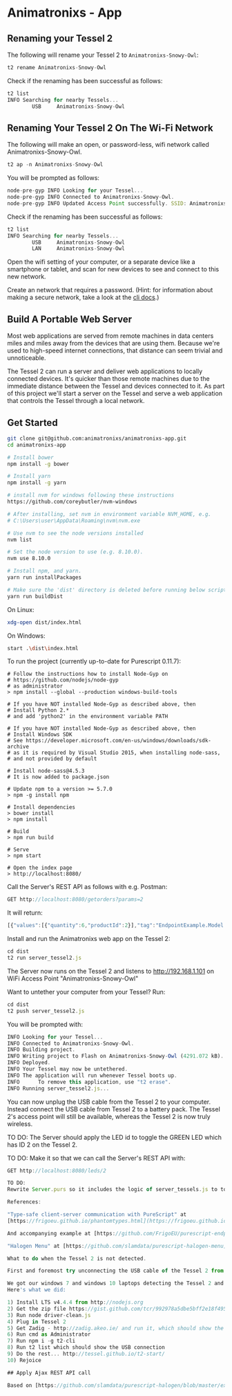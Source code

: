 # Animatronixs - App

## Renaming your Tessel 2

The following will rename your Tessel 2 to ```Animatronixs-Snowy-Owl```:

```javascript
t2 rename Animatronixs-Snowy-Owl
```

Check if the renaming has been successful as follows:

```javascript
t2 list
INFO Searching for nearby Tessels...
        USB     Animatronixs-Snowy-Owl
```

## Renaming Your Tessel 2 On The Wi-Fi Network

The following will make an open, or password-less, wifi network called Animatronixs-Snowy-Owl.

```javascript
t2 ap -n Animatronixs-Snowy-Owl
```

You will be prompted as follows:

```javascript
node-pre-gyp INFO Looking for your Tessel...
node-pre-gyp INFO Connected to Animatronixs-Snowy-Owl.
node-pre-gyp INFO Updated Access Point successfully. SSID: Animatronixs-Snowy-Owl
```

Check if the renaming has been successful as follows:

```javascript
t2 list
INFO Searching for nearby Tessels...
        USB     Animatronixs-Snowy-Owl
        LAN     Animatronixs-Snowy-Owl
```

Open the wifi setting of your computer, or a separate device like a smartphone or tablet, and scan for new devices to see and connect to this new network.

Create an network that requires a password. (Hint: for information about making a secure network, take a look at the [cli docs](https://tessel.io/docs/cli#usage).)

## Build A Portable Web Server

Most web applications are served from remote machines in data centers miles and miles away from the devices that are using them. Because we're used to high-speed internet connections, that distance can seem trivial and unnoticeable.

The Tessel 2 can run a server and deliver web applications to locally connected devices. It's quicker than those remote machines due to the immediate distance between the Tessel and devices connected to it. As part of this project we'll start a server on the Tessel and serve a web application that controls the Tessel through a local network.

## Get Started

```bash
git clone git@github.com:animatronixs/animatronixs-app.git
cd animatronixs-app

# Install bower
npm install -g bower

# Install yarn
npm install -g yarn

# install nvm for windows following these instructions
https://github.com/coreybutler/nvm-windows

# After installing, set nvm in environment variable NVM_HOME, e.g.
# C:\Users\user\AppData\Roaming\nvm\nvm.exe

# Use nvm to see the node versions installed
nvm list

# Set the node version to use (e.g. 8.10.0).
nvm use 8.10.0

# Install npm, and yarn.
yarn run installPackages

# Make sure the 'dist' directory is deleted before running below script
yarn run buildDist
```

On Linux:
```bash
xdg-open dist/index.html
```

On Windows:
```bash
start .\dist\index.html
```

To run the project (currently up-to-date for Purescript 0.11.7):

```
# Follow the instructions how to install Node-Gyp on 
# https://github.com/nodejs/node-gyp
# as administrator
> npm install --global --production windows-build-tools

# If you have NOT installed Node-Gyp as described above, then
# Install Python 2.* 
# and add 'python2' in the environment variable PATH

# If you have NOT installed Node-Gyp as described above, then
# Install Windows SDK
# See https://developer.microsoft.com/en-us/windows/downloads/sdk-archive 
# as it is required by Visual Studio 2015, when installing node-sass, 
# and not provided by default

# Install node-sass@4.5.3
# It is now added to package.json

# Update npm to a version >= 5.7.0
> npm -g install npm

# Install dependencies
> bower install
> npm install

# Build
> npm run build

# Serve
> npm start

# Open the index page
> http://localhost:8080/
```

Call the Server's REST API as follows with e.g. Postman:

```javascript
GET http://localhost:8080/getorders?params=2
```

It will return:

```javascript
[{"values":[{"quantity":6,"productId":2}],"tag":"EndpointExample.Model.Order"}]
```

Install and run the Animatronixs web app on the Tessel 2:

```javascript
cd dist
t2 run server_tessel2.js
```

The Server now runs on the Tessel 2 and listens to http://192.168.1.101 on WiFi Access Point "Animatronixs-Snowy-Owl"

Want to untether your computer from your Tessel? Run:

```javascript
cd dist
t2 push server_tessel2.js
```

You will be prompted with:

```javascript
INFO Looking for your Tessel...
INFO Connected to Animatronixs-Snowy-Owl.
INFO Building project.
INFO Writing project to Flash on Animatronixs-Snowy-Owl (4291.072 kB)...
INFO Deployed.
INFO Your Tessel may now be untethered.
INFO The application will run whenever Tessel boots up.
INFO      To remove this application, use "t2 erase".
INFO Running server_tessel2.js...
```

You can now unplug the USB cable from the Tessel 2 to your computer. Instead connect the USB cable from Tessel 2 to a battery pack. The Tessel 2's access point will still be available, whereas the Tessel 2 is now truly wireless.

TO DO: 
The Server should apply the LED id to toggle the GREEN LED which has ID 2 on the Tessel 2.

TO DO:
Make it so that we can call the Server's REST API with:

```javascript
GET http://localhost:8080/leds/2

TO DO:
Rewrite Server.purs so it includes the logic of server_tessels.js to toggle LEDs on the Tessel 2. Later include a REST API to manipulate a Servo motor.

References:

"Type-safe client-server communication with PureScript" at 
[https://frigoeu.github.io/phantomtypes.html](https://frigoeu.github.io/phantomtypes.html)

And accompanying example at [https://github.com/FrigoEU/purescript-endpoints-express-example](https://github.com/FrigoEU/purescript-endpoints-express-example)

"Halogen Menu" at [https://github.com/slamdata/purescript-halogen-menu](https://github.com/slamdata/purescript-halogen-menu)

What to do when the Tessel 2 is not detected.

First and foremost try unconnecting the USB cable of the Tessel 2 from the PC then reconnecting the USB cable of the Tessel 2 to the PC.

We got our windows 7 and windows 10 laptops detecting the Tessel 2 and running blinkie.
Here's what we did:

1) Install LTS v4.4.4 from http://nodejs.org
2) Get the zip file https://gist.github.com/tcr/992978a5dbe5bff2e18f495c5c0973c3
3) Run node driver-clean.js
4) Plug in Tessel 2
5) Get Zadig - http://zadig.akeo.ie/ and run it, which should show the Tessel 2; simply click the install WinUSB button w/o changing anything - If you go to Device Manager, you should now notice that the three Tessel devices which previously had an ❗️ are now ok w/ the WinUSB driver
6) Run cmd as Administrator
7) Run npm i -g t2-cli
8) Run t2 list which should show the USB connection
9) Do the rest... http://tessel.github.io/t2-start/
10) Rejoice 

## Apply Ajax REST API call 

Based on [https://github.com/slamdata/purescript-halogen/blob/master/examples/effects-aff-ajax/src/Component.purs](https://github.com/slamdata/purescript-halogen/blob/master/examples/effects-aff-ajax/src/Component.purs)

